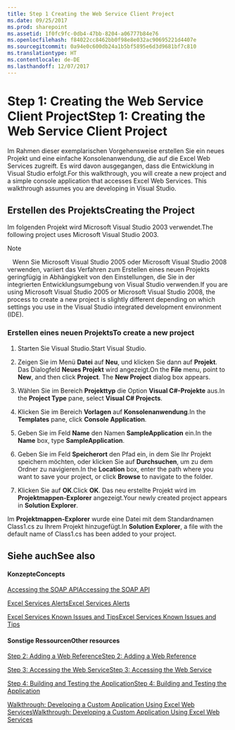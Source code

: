 ```yaml
---
title: Step 1 Creating the Web Service Client Project
ms.date: 09/25/2017
ms.prod: sharepoint
ms.assetid: 1f0fc9fc-0db4-47bb-8204-a06777b84e76
ms.openlocfilehash: f84022cc8462bb0f98e8e032ac90695221d4407e
ms.sourcegitcommit: 0a94e0c600db24a1b5bf5895e6d3d9681bf7c810
ms.translationtype: HT
ms.contentlocale: de-DE
ms.lasthandoff: 12/07/2017
---
```

# <a name="step-1-creating-the-web-service-client-project"></a><span data-ttu-id="aacfa-102">Step 1: Creating the Web Service Client Project</span><span class="sxs-lookup"><span data-stu-id="aacfa-102">Step 1: Creating the Web Service Client Project</span></span>

<span data-ttu-id="aacfa-p101">Im Rahmen dieser exemplarischen Vorgehensweise erstellen Sie ein neues Projekt und eine einfache Konsolenanwendung, die auf die Excel Web Services zugreift. Es wird davon ausgegangen, dass die Entwicklung in Visual Studio erfolgt.</span><span class="sxs-lookup"><span data-stu-id="aacfa-p101">For this walkthrough, you will create a new project and a simple console application that accesses Excel Web Services. This walkthrough assumes you are developing in Visual Studio.</span></span> 
  
    
    


## <a name="creating-the-project"></a><span data-ttu-id="aacfa-105">Erstellen des Projekts</span><span class="sxs-lookup"><span data-stu-id="aacfa-105">Creating the Project</span></span>

<span data-ttu-id="aacfa-106">Im folgenden Projekt wird Microsoft Visual Studio 2003 verwendet.</span><span class="sxs-lookup"><span data-stu-id="aacfa-106">The following project uses Microsoft Visual Studio 2003.</span></span>
  
> [!NOTE]
> <span data-ttu-id="aacfa-107">   Wenn Sie Microsoft Visual Studio 2005 oder Microsoft Visual Studio 2008 verwenden, variiert das Verfahren zum Erstellen eines neuen Projekts geringfügig in Abhängigkeit von den Einstellungen, die Sie in der integrierten Entwicklungsumgebung von Visual Studio verwenden.</span><span class="sxs-lookup"><span data-stu-id="aacfa-107">If you are using Microsoft Visual Studio 2005 or Microsoft Visual Studio 2008, the process to create a new project is slightly different depending on which settings you use in the Visual Studio integrated development environment (IDE).</span></span>
  
    
    


### <a name="to-create-a-new-project"></a><span data-ttu-id="aacfa-108">Erstellen eines neuen Projekts</span><span class="sxs-lookup"><span data-stu-id="aacfa-108">To create a new project</span></span>


1. <span data-ttu-id="aacfa-109">Starten Sie Visual Studio.</span><span class="sxs-lookup"><span data-stu-id="aacfa-109">Start Visual Studio.</span></span>
    
  
2. <span data-ttu-id="aacfa-p102">Zeigen Sie im Menü **Datei** auf **Neu**, und klicken Sie dann auf **Projekt**. Das Dialogfeld **Neues Projekt** wird angezeigt.</span><span class="sxs-lookup"><span data-stu-id="aacfa-p102">On the **File** menu, point to **New**, and then click **Project**. The **New Project** dialog box appears.</span></span>
    
  
3. <span data-ttu-id="aacfa-112">Wählen Sie im Bereich **Projekttyp** die Option **Visual C#-Projekte** aus.</span><span class="sxs-lookup"><span data-stu-id="aacfa-112">In the **Project Type** pane, select **Visual C# Projects**.</span></span>
    
  
4. <span data-ttu-id="aacfa-113">Klicken Sie im Bereich **Vorlagen** auf **Konsolenanwendung**.</span><span class="sxs-lookup"><span data-stu-id="aacfa-113">In the **Templates** pane, click **Console Application**.</span></span>
    
  
5. <span data-ttu-id="aacfa-114">Geben Sie im Feld **Name** den Namen **SampleApplication** ein.</span><span class="sxs-lookup"><span data-stu-id="aacfa-114">In the **Name** box, type **SampleApplication**.</span></span>
    
  
6. <span data-ttu-id="aacfa-115">Geben Sie im Feld **Speicherort** den Pfad ein, in dem Sie Ihr Projekt speichern möchten, oder klicken Sie auf **Durchsuchen**, um zu dem Ordner zu navigieren.</span><span class="sxs-lookup"><span data-stu-id="aacfa-115">In the **Location** box, enter the path where you want to save your project, or click **Browse** to navigate to the folder.</span></span>
    
  
7. <span data-ttu-id="aacfa-116">Klicken Sie auf **OK**.</span><span class="sxs-lookup"><span data-stu-id="aacfa-116">Click **OK**.</span></span> <span data-ttu-id="aacfa-117">Das neu erstellte Projekt wird im **Projektmappen-Explorer** angezeigt.</span><span class="sxs-lookup"><span data-stu-id="aacfa-117">Your newly created project appears in **Solution Explorer**.</span></span> 
  
    
    
<span data-ttu-id="aacfa-118">Im **Projektmappen-Explorer** wurde eine Datei mit dem Standardnamen Class1.cs zu Ihrem Projekt hinzugefügt.</span><span class="sxs-lookup"><span data-stu-id="aacfa-118">In **Solution Explorer**, a file with the default name of Class1.cs has been added to your project.</span></span>
    
  

## <a name="see-also"></a><span data-ttu-id="aacfa-119">Siehe auch</span><span class="sxs-lookup"><span data-stu-id="aacfa-119">See also</span></span>


#### <a name="concepts"></a><span data-ttu-id="aacfa-120">Konzepte</span><span class="sxs-lookup"><span data-stu-id="aacfa-120">Concepts</span></span>


  
    
    
 [<span data-ttu-id="aacfa-121">Accessing the SOAP API</span><span class="sxs-lookup"><span data-stu-id="aacfa-121">Accessing the SOAP API</span></span>](accessing-the-soap-api.md)
  
    
    
 [<span data-ttu-id="aacfa-122">Excel Services Alerts</span><span class="sxs-lookup"><span data-stu-id="aacfa-122">Excel Services Alerts</span></span>](excel-services-alerts.md)
  
    
    
 [<span data-ttu-id="aacfa-123">Excel Services Known Issues and Tips</span><span class="sxs-lookup"><span data-stu-id="aacfa-123">Excel Services Known Issues and Tips</span></span>](excel-services-known-issues-and-tips.md)
#### <a name="other-resources"></a><span data-ttu-id="aacfa-124">Sonstige Ressourcen</span><span class="sxs-lookup"><span data-stu-id="aacfa-124">Other resources</span></span>


  
    
    
 [<span data-ttu-id="aacfa-125">Step 2: Adding a Web Reference</span><span class="sxs-lookup"><span data-stu-id="aacfa-125">Step 2: Adding a Web Reference</span></span>](step-2-adding-a-web-reference.md)
  
    
    
 [<span data-ttu-id="aacfa-126">Step 3: Accessing the Web Service</span><span class="sxs-lookup"><span data-stu-id="aacfa-126">Step 3: Accessing the Web Service</span></span>](step-3-accessing-the-web-service.md)
  
    
    
 [<span data-ttu-id="aacfa-127">Step 4: Building and Testing the Application</span><span class="sxs-lookup"><span data-stu-id="aacfa-127">Step 4: Building and Testing the Application</span></span>](step-4-building-and-testing-the-application.md)
  
    
    
 [<span data-ttu-id="aacfa-128">Walkthrough: Developing a Custom Application Using Excel Web Services</span><span class="sxs-lookup"><span data-stu-id="aacfa-128">Walkthrough: Developing a Custom Application Using Excel Web Services</span></span>](walkthrough-developing-a-custom-application-using-excel-web-services.md)
